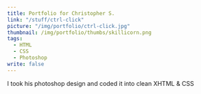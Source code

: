 ```yaml
---
title: Portfolio for Christopher S.
link: "/stuff/ctrl-click"
picture: "/img/portfolio/ctrl-click.jpg"
thumbnail: /img/portfolio/thumbs/skillicorn.png
tags: 
  - HTML
  - CSS
  - Photoshop
write: false
---
```


I took his photoshop design and coded it into clean XHTML & CSS